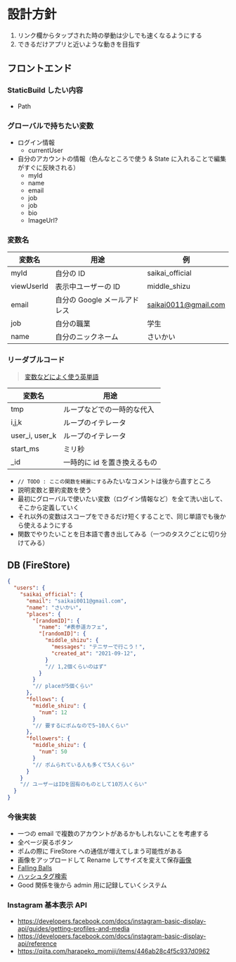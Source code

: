 # 設計方針

1. リンク欄からタップされた時の挙動は少しでも速くなるようにする
2. できるだけアプリと近いような動きを目指す

## フロントエンド

### StaticBuild したい内容

- Path

### グローバルで持ちたい変数

- ログイン情報
  - currentUser
- 自分のアカウントの情報（色んなところで使う & State に入れることで編集がすぐに反映される）
  - myId
  - name
  - email
  - job
  - job
  - bio
  - ImageUrl?

### 変数名

| 変数名     | 用途                         | 例                   |
| ---------- | ---------------------------- | -------------------- |
| myId       | 自分の ID                    | saikai_official      |
| viewUserId | 表示中ユーザーの ID          | middle_shizu         |
| email      | 自分の Google メールアドレス | saikai0011@gmail.com |
| job        | 自分の職業                   | 学生                 |
| name       | 自分のニックネーム           | さいかい             |

### リーダブルコード

> [変数などによく使う英単語](https://qiita.com/Ted-HM/items/7dde25dcffae4cdc7923#%E9%96%93%E9%81%95%E3%81%84%E3%82%84%E3%81%99%E3%81%84%E8%A8%80%E8%91%89)

| 変数名         | 用途                         |
| -------------- | ---------------------------- |
| tmp            | ループなどでの一時的な代入   |
| i,j,k          | ループのイテレータ           |
| user_i, user_k | ループのイテレータ           |
| start_ms       | ミリ秒                       |
| \_id           | 一時的に id を置き換えるもの |

- `// TODO : ここの関数を綺麗にする`みたいなコメントは後から直すところ
- 説明変数と要約変数を使う
- 最初にグローバルで使いたい変数（ログイン情報など）を全て洗い出して、そこから定義していく
- それ以外の変数はスコープをできるだけ短くすることで、同じ単語でも後から使えるようにする
- 関数でやりたいことを日本語で書き出してみる（一つのタスクごとに切り分けてみる）

## DB (FireStore)

```json
{
  "users": {
    "saikai_official": {
      "email": "saikai0011@gmail.com",
      "name": "さいかい",
      "places": {
        "[randomID]": {
          "name": "#表参道カフェ",
          "[randomID]": {
            "middle_shizu": {
              "messages": "テニサーで行こう！",
              "created_at": "2021-09-12",
            }
            "// 1,2個くらいのはず"
          }
        }
        "// placeが5個くらい"
      },
      "follows": {
        "middle_shizu": {
          "num": 12
        }
        "// 要するにポムなので5~10人くらい"
      },
      "followers": {
        "middle_shizu": {
          "num": 50
        }
        "// ポムられている人も多くて5人くらい"
      }
    }
    "// ユーザーはIDを固有のものとして10万人くらい"
  }
}
```

### 今後実装

- 一つの email で複数のアカウントがあるかもしれないことを考慮する
- 全ページ戻るボタン
- ポムの際に FireStore への通信が増えてしまう可能性がある
- 画像をアップロードして Rename してサイズを変えて保存[画像](https://zenn.dev/fujiyama/articles/50b0a73acd89b7)
- [Falling Balls](https://codepen.io/asha23/pen/rewmp)
- [ハッシュタグ検索](https://developers.facebook.com/docs/instagram-api/guides/hashtag-search)
- Good 関係を後から admin 用に記録していくシステム

### Instagram 基本表示 API

- https://developers.facebook.com/docs/instagram-basic-display-api/guides/getting-profiles-and-media
- https://developers.facebook.com/docs/instagram-basic-display-api/reference
- https://qiita.com/harapeko_momiji/items/446ab28c4f5c937d0962

